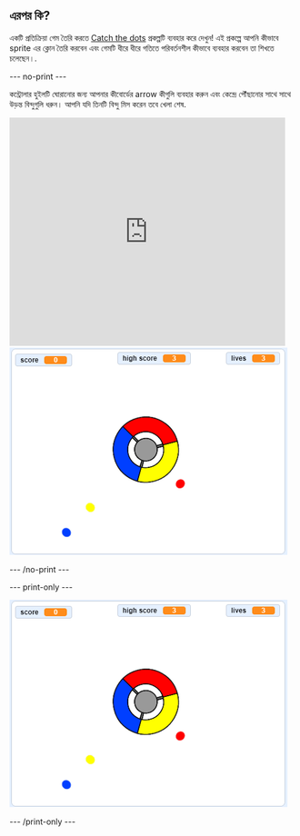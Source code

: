 ## এরপর কি?

একটি প্রতিক্রিয়া গেম তৈরি করতে [Catch the dots](https://projects.raspberrypi.org/en/projects/catch-the-dots?utm_source=pathway&utm_medium=whatnext&utm_campaign=projects) প্রকল্পটি ব্যবহার করে দেখুন! এই প্রকল্পে আপনি কীভাবে sprite এর ক্লোন তৈরি করবেন এবং গেমটি ধীরে ধীরে গতিতে পরিবর্তনশীল কীভাবে ব্যবহার করবেন তা শিখতে চলেছেন।.

\--- no-print \---

কন্ট্রোলার হুইলটি ঘোরানোর জন্য আপনার কীবোর্ডের arrow কীগুলি ব্যবহার করুন এবং কেন্দ্রে পৌঁছানোর সাথে সাথে উড়ন্ত বিন্দুগুলি ধরুন। আপনি যদি তিনটি বিন্দু মিস করেন তবে খেলা শেষ.

<div class="scratch-preview">
  <iframe allowtransparency="true" width="485" height="402" src="https://scratch.mit.edu/projects/embed/252923761/?autostart=false" frameborder="0" scrolling="no"></iframe>
  <img src="images/dots-final.png">
</div>

\--- /no-print \---

\--- print-only \---

![Dots screenshot](images/dots-final.png)

\--- /print-only \---
